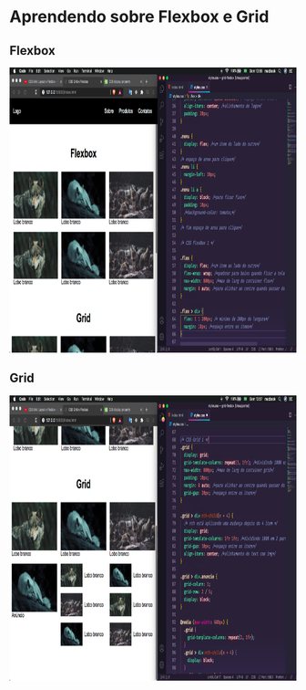 # Aprendendo sobre Flexbox e Grid
## Flexbox
<img height="500" src="/imgMd/img1.png">

## Grid
<img height="500" src="/imgMd/img2.png">
